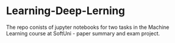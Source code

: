 # Learning-Deep-Lerning

The repo conists of jupyter notebooks for two tasks in the Machine Learning course at SoftUni - paper summary and exam project.
